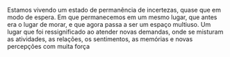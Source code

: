 Estamos vivendo um estado de permanência de incertezas, quase que em modo de espera. Em que permanecemos em um mesmo lugar, que antes era o lugar de morar, e que agora passa a ser um espaço multiuso. Um lugar que foi ressignificado ao atender novas demandas, onde se misturam as atividades, as relações, os sentimentos, as memórias e novas percepções com muita força 
